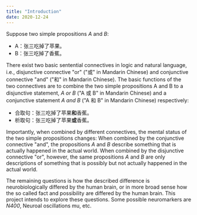 ```yaml
---
title: "Introduction"
date: 2020-12-24
---
```


Suppose two simple propositions _A_ and _B_:

- A：张三吃掉了苹果。
- B：张三吃掉了香蕉。

There exist two basic sentential connectives in logic and natural language, i.e., disjunctive connective "or" ("或" in Mandarin Chinese) and conjunctive connective "and" ("和" in Mandarin Chinese). The basic functions of the two connectives are to combine the two simple propositions A and B to a disjunctive statement, _A or B_ ("A 或 B" in Mandarin Chinese) and a conjunctive statement _A and B_ ("A 和 B" in Mandarin Chinese) respectively:

- 合取句：张三吃掉了苹果**和**香蕉。
- 析取句：张三吃掉了苹果**或**香蕉。

Importantly, when combined by different connectives, the mental status of the two simple propositions changes: When combined by the conjunctive connective "and", the propositions _A_ and _B_ describe something that is actually happened in the actual world. When combined by the disjunctive connective "or", however, the same propositions _A_ and _B_ are only descriptions of something that is possibly but not actually happened in the actual world.

The remaining questions is how the described difference is neurobiologically differed by the human brain, or in more broad sense how the so called fact and possibility are differed by the human brain. This project intends to explore these questions. Some possible neuromarkers are  _N400_, Neuroal oscillations mu, etc.